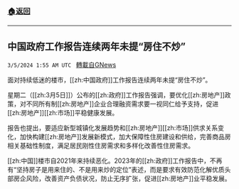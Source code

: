 ###  [:house:返回](README.md)
---


## 中国政府工作报告连续两年未提“房住不炒”
`3/5/2024 1:55 AM UTC ` [轉載自GNews](https://gnews.org/articles/2365303)

面对持续低迷的楼市，[[zh:中国政府]]工作报告连续两年未提“房住不炒”。

星期二（[[zh:3月5日]]）公布的[[zh:政府]]工作报告强调，要优化[[zh:房地产]]政策，对不同所有制[[zh:房地产]]企业合理融资需求要一视同仁给予支持，促进[[zh:房地产]][[zh:市场]]平稳健康发展。

报告也提出，要适应新型城镇化发展趋势和[[zh:房地产]][[zh:市场]]供求关系变化，加快构建[[zh:房地产]]发展新模式，加大保障性住房建设和供给，完善商品房相关基础性制度，满足居民刚性住房需求和多样化改善性住房需求。

[[zh:中国]]楼市自2021年来持续恶化。2023年的[[zh:政府]]工作报告中，不再有“坚持房子是用来住的、不是用来炒的定位”表述，而是要求有效防范化解优质头部房企风险，改善资产负债状况，防止无序扩张，促进[[zh:房地产]]业平稳发展。
